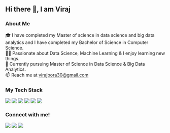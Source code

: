 ## Hi there 👋, I am Viraj

<h3>About Me</h3>

🎓 I have completed my Master of science in data science and big data analytics and I have completed my Bachelor of Science in Computer Science. <br>
👨‍💻 Passionate about Data Science, Machine Learning & I enjoy learning new things. <br>
🌱 Currently pursuing Master of Science in Data Science & Big Data Analytics. <br>
📫 Reach me at virajbora30@gmail.com <br>


### My Tech Stack
<img src="https://img.shields.io/badge/-Python-blue?style=for-the-badge"> <img src="https://img.shields.io/badge/-Machine Learning-orange?style=for-the-badge"> <img src="https://img.shields.io/badge/-Data Science-blueviolet?style=for-the-badge"> <img src="https://img.shields.io/badge/-Power BI-yellow?style=for-the-badge"> <img src="https://img.shields.io/badge/-SQL-blue?style=for-the-badge"> <img src="https://img.shields.io/badge/-ETL-brightgreen?style=for-the-badge">
<br>


### Connect with me!
[<img src="https://img.shields.io/badge/linkedin-%230077B5.svg?&style=for-the-badge&logo=linkedin&logoColor=white" />](https://www.linkedin.com/in/virajbora/) [<img src = "https://img.shields.io/badge/instagram-%23E4405F.svg?&style=for-the-badge&logo=instagram&logoColor=white">](https://www.instagram.com/vitaj_bora_8) [<img src = "https://img.shields.io/badge/Kaggle-blue?style=for-the-badge&logo=kaggle&logoColor=white">](https://www.kaggle.com/virajbora)


<!--
**VirajBora** is a ✨ _special_ ✨ repository because its `README.md` (this file) appears on your GitHub profile.

<!--
**VirajBora/VirajBora** is a ✨ _special_ ✨ repository because its `README.md` (this file) appears on your GitHub profile.

Here are some ideas to get you started:

- 🔭 I’m currently working on ...
- 🌱 I’m currently learning ...
- 👯 I’m looking to collaborate on ...
- 🤔 I’m looking for help with ...
- 💬 Ask me about ...
- 📫 How to reach me: ...
- 😄 Pronouns: ...
- ⚡ Fun fact: ...
-->
